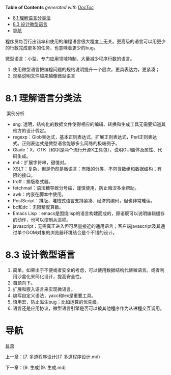 <!-- START doctoc generated TOC please keep comment here to allow auto update -->
<!-- DON'T EDIT THIS SECTION, INSTEAD RE-RUN doctoc TO UPDATE -->
**Table of Contents**  *generated with [DocToc](https://github.com/thlorenz/doctoc)*

- [8.1 理解语言分类法](#81%C2%A0%E7%90%86%E8%A7%A3%E8%AF%AD%E8%A8%80%E5%88%86%E7%B1%BB%E6%B3%95)
- [8.3 设计微型语言](#83%C2%A0%E8%AE%BE%E8%AE%A1%E5%BE%AE%E5%9E%8B%E8%AF%AD%E8%A8%80)
- [导航](#%E5%AF%BC%E8%88%AA)

<!-- END doctoc generated TOC please keep comment here to allow auto update -->

程序员每百行出错率和使用的编程语言很大程度上无关。更高级的语言可以用更少的行数完成更多的任务，也意味着更少的bug。 

微型语言：小型、专门应用领域特制、大量减少程序行数的语言。

1. 使用微型语言把编程问题的规格说明提升一个层次，更具表达力，更紧凑；
2. 规格说明文件越来越像微型语言

# 8.1 理解语言分类法

 案例分析

- sng: 透明，结构化的数据文件使得相应的编辑、转换和生成工具无需要知道其他方的设计假定。
- regexp：Glob表达式，基本正则表达式，扩展正则表达式，Perl正则表达式。正则表达式是微型语言能够多么简练的极端例子。
- Glade：X，GTK（和Qt是两个流行开源X工具包），说明GUI窗体及属性、代码生成。
- m4：扩展字符串，键值对。
- XSLT：复杂，但是仍然是微语言：有限的分类，不包含数组和数据结构；有限的接口。
- troff：排版格式器。
- fetchmail：语法糖导致分号癌，谨慎使用，防止晦涩多余帮助。
- awk：内嵌在脚本中使用。
- PostScript：排版，堆栈式语言支持紧凑、经济的编码，但也非常难读。
- bc和dc：无限精度算数。
- Emacs Lisp：emacs是围绕lisp的语言构建而成的，原语既可以说明编辑缓存的动作，也可以控制从进程。
- javascript：无需真正进入但可尽量接近的通用语言；客户端javascript及其通过单个DOM对象的浏览器环境结合是个不错的设计。

# 8.3 设计微型语言

1. 简单。如果出于不便或者安全的考虑，可以使用数据结构代替微语言。或者利用沙盒化来简化设计，提高安全性。
2. 自顶向下。
3. 扩展和嵌入语言来实现微语言。
4. 编写自定义语法，yacc和lex是重要工具。
5. 慎用宏，防止滋生bug；比如运算的优先级。
6. 语言还是应用协议，微型语言引擎是否可以被其他程序作为从进程交互调用。

# 导航

[目录](README.md)

上一章：[7. 多道程序设计](7. 多道程序设计.md)

下一章：[9. 生成](9. 生成.md)

